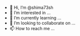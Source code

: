 - 👋 Hi, I’m @shima73sh
- 👀 I’m interested in ...
- 🌱 I’m currently learning ...
- 💞️ I’m looking to collaborate on ...
- 📫 How to reach me ...

<!---
shima73sh/shima73sh is a ✨ special ✨ repository because its `README.md` (this file) appears on your GitHub profile.
You can click the Preview link to take a look at your changes.
--->

